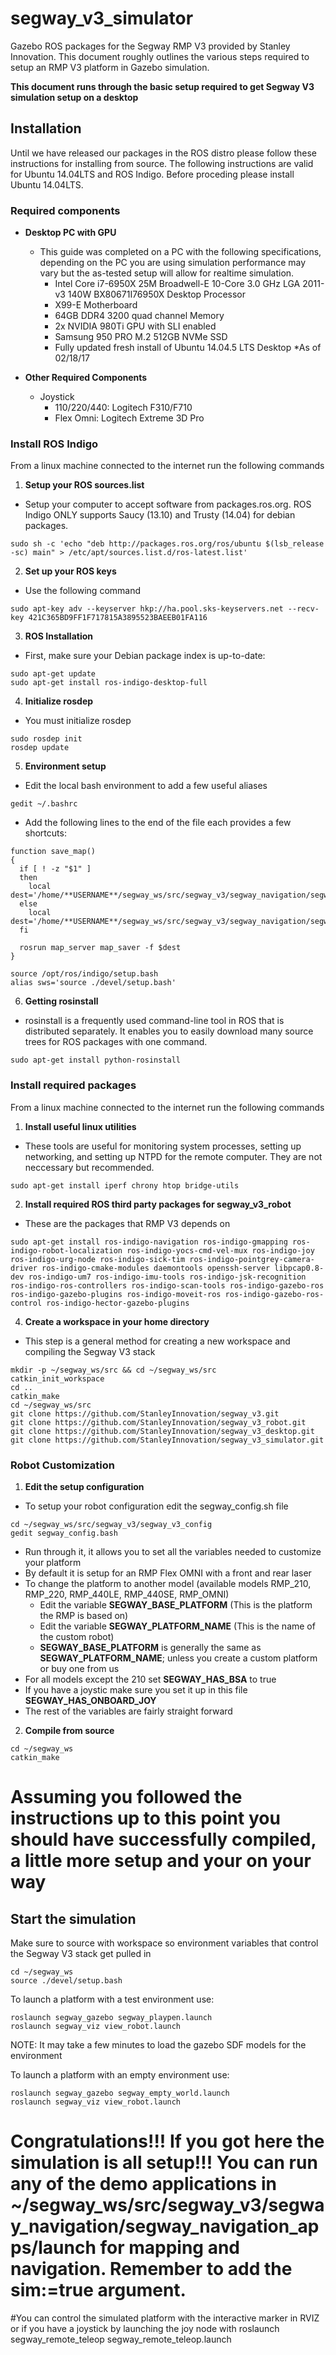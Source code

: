 # segway_v3_simulator
Gazebo ROS packages for the Segway RMP V3 provided by Stanley Innovation. This document roughly outlines the various steps required to setup an RMP V3 platform in Gazebo simulation.

**This document runs through the basic setup required to get Segway V3 simulation setup on a desktop**

## Installation
Until we have released our packages in the ROS distro please follow these instructions for installing from source. The following instructions are valid for Ubuntu 14.04LTS and ROS Indigo. Before proceding please install Ubuntu 14.04LTS.

### Required components
* **Desktop PC with GPU** 
  * This guide was completed on a PC with the following specifications, depending on the PC you are using simulation performance may vary but the as-tested setup will allow for realtime simulation.
    * Intel Core i7-6950X 25M Broadwell-E 10-Core 3.0 GHz LGA 2011-v3 140W BX80671I76950X Desktop Processor
    * X99-E Motherboard
    * 64GB DDR4 3200 quad channel Memory
    * 2x NVIDIA 980Ti GPU with SLI enabled
    * Samsung 950 PRO M.2 512GB NVMe SSD
    * Fully updated fresh install of Ubuntu 14.04.5 LTS Desktop
      *As of 02/18/17

* **Other Required Components**
  * Joystick 
    * 110/220/440: Logitech F310/F710 
    * Flex Omni: Logitech Extreme 3D Pro
    
### Install ROS Indigo
From a linux machine connected to the internet run the following commands

1. **Setup your ROS sources.list**
  * Setup your computer to accept software from packages.ros.org. ROS Indigo ONLY supports Saucy (13.10) and Trusty (14.04) for debian packages.
  ```
  sudo sh -c 'echo "deb http://packages.ros.org/ros/ubuntu $(lsb_release -sc) main" > /etc/apt/sources.list.d/ros-latest.list'
  ```
2. **Set up your ROS keys**
  * Use the following command
  ```
  sudo apt-key adv --keyserver hkp://ha.pool.sks-keyservers.net --recv-key 421C365BD9FF1F717815A3895523BAEEB01FA116
  ```
3. **ROS Installation**
  * First, make sure your Debian package index is up-to-date:
  ```
  sudo apt-get update
  sudo apt-get install ros-indigo-desktop-full
  ``` 

4. **Initialize rosdep**
  * You must initialize rosdep
  ```
  sudo rosdep init
  rosdep update
  ``` 

5. **Environment setup**
  * Edit the local bash environment to add a few useful aliases
  ```
  gedit ~/.bashrc
  ``` 
  * Add the following lines to the end of the file each provides a few shortcuts:
  ```
  function save_map()
  {
    if [ ! -z "$1" ]
    then
      local dest='/home/**USERNAME**/segway_ws/src/segway_v3/segway_navigation/segway_navigation_apps/maps/'$1
    else
      local dest='/home/**USERNAME**/segway_ws/src/segway_v3/segway_navigation/segway_navigation_apps/maps/mymap'
    fi

    rosrun map_server map_saver -f $dest
  }
  
  source /opt/ros/indigo/setup.bash
  alias sws='source ./devel/setup.bash'
  ``` 

6. **Getting rosinstall**
  * rosinstall is a frequently used command-line tool in ROS that is distributed separately. It enables you to easily download many source trees for ROS packages with one command.
  ```
  sudo apt-get install python-rosinstall
  ```

### Install required packages
From a linux machine connected to the internet run the following commands

1. **Install useful linux utilities**
  * These tools are useful for monitoring system processes, setting up networking, and setting up NTPD for the remote computer. They are not neccessary but recommended.
  ```
  sudo apt-get install iperf chrony htop bridge-utils
  ```
2. **Install required ROS third party packages for segway_v3_robot**
  * These are the packages that RMP V3 depends on
  ```
  sudo apt-get install ros-indigo-navigation ros-indigo-gmapping ros-indigo-robot-localization ros-indigo-yocs-cmd-vel-mux ros-indigo-joy ros-indigo-urg-node ros-indigo-sick-tim ros-indigo-pointgrey-camera-driver ros-indigo-cmake-modules daemontools openssh-server libpcap0.8-dev ros-indigo-um7 ros-indigo-imu-tools ros-indigo-jsk-recognition ros-indigo-ros-controllers ros-indigo-scan-tools ros-indigo-gazebo-ros  ros-indigo-gazebo-plugins ros-indigo-moveit-ros ros-indigo-gazebo-ros-control ros-indigo-hector-gazebo-plugins
  ```

4. **Create a workspace in your home directory**
  * This step is a general method for creating a new workspace and compiling the Segway V3 stack
  ```
  mkdir -p ~/segway_ws/src && cd ~/segway_ws/src
  catkin_init_workspace
  cd ..
  catkin_make
  cd ~/segway_ws/src
  git clone https://github.com/StanleyInnovation/segway_v3.git
  git clone https://github.com/StanleyInnovation/segway_v3_robot.git
  git clone https://github.com/StanleyInnovation/segway_v3_desktop.git
  git clone https://github.com/StanleyInnovation/segway_v3_simulator.git
  ```
  
### Robot Customization
1. **Edit the setup configuration**
  * To setup your robot configuration edit the segway_config.sh file
  ```
  cd ~/segway_ws/src/segway_v3/segway_v3_config
  gedit segway_config.bash
  ```
  * Run through it, it allows you to set all the variables needed to customize your platform
  * By default it is setup for an RMP Flex OMNI with a front and rear laser
  * To change the platform to another model (available models RMP_210, RMP_220, RMP_440LE, RMP_440SE, RMP_OMNI)
    * Edit the variable **SEGWAY_BASE_PLATFORM** (This is the platform the RMP is based on)
    * Edit the variable **SEGWAY_PLATFORM_NAME** (This is the name of the custom robot)
    * **SEGWAY_BASE_PLATFORM** is generally the same as **SEGWAY_PLATFORM_NAME**; unless you create a custom platform or buy one from us
  * For all models except the 210 set **SEGWAY_HAS_BSA** to true
  * If you have a joystic make sure you set it up in this file **SEGWAY_HAS_ONBOARD_JOY**
  * The rest of the variables are fairly straight forward

2. **Compile from source**
  ```
  cd ~/segway_ws
  catkin_make
  ```

# Assuming you followed the instructions up to this point you should have successfully compiled, a little more setup and your on your way
  
## Start the simulation

  Make sure to source with workspace so environment variables that control the Segway V3 stack get pulled in
  ```
  cd ~/segway_ws
  source ./devel/setup.bash
  ```

  To launch a platform with a test environment use:  
  ```
  roslaunch segway_gazebo segway_playpen.launch
  roslaunch segway_viz view_robot.launch
  ```
  NOTE: It may take a few minutes to load the gazebo SDF models for the environment
  
   To launch a platform with an empty environment use:  
  ```
  roslaunch segway_gazebo segway_empty_world.launch
  roslaunch segway_viz view_robot.launch
  ```

# Congratulations!!! If you got here the simulation is all setup!!! You can run any of the demo applications in ~/segway_ws/src/segway_v3/segway_navigation/segway_navigation_apps/launch for mapping and navigation. Remember to add the sim:=true argument.

#You can control the simulated platform with the interactive marker in RVIZ or if you have a joystick by launching the joy node with roslaunch segway_remote_teleop segway_remote_teleop.launch  
 
   


  
  

    
   
     
  
  
  
   


